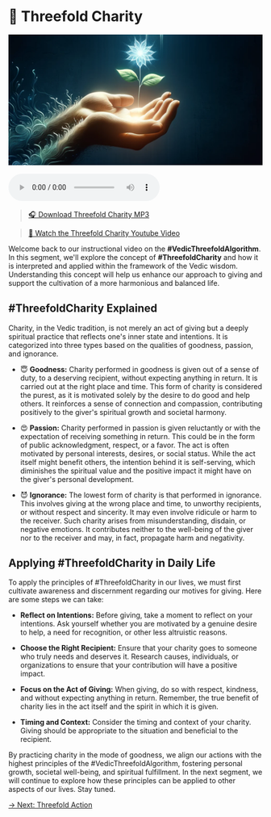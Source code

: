 # 🙏 Threefold Charity

![Threefold Charity](../img/ins-threefold-charity.png)

<audio src="https://indra.team/audio/indra/threefold-charity.mp3" controls></audio>

> [🎧 Download Threefold Charity MP3](https://indra.team/audio/indra/threefold-charity.mp3)

> [🍿 Watch the Threefold Charity Youtube Video](https://youtu.be/5c8Ab_xXH84)

Welcome back to our instructional video on the **#VedicThreefoldAlgorithm**. In this segment, we'll explore the concept of **#ThreefoldCharity** and how it is interpreted and applied within the framework of the Vedic wisdom. Understanding this concept will help us enhance our approach to giving and support the cultivation of a more harmonious and balanced life.

## #ThreefoldCharity Explained

Charity, in the Vedic tradition, is not merely an act of giving but a deeply spiritual practice that reflects one's inner state and intentions. It is categorized into three types based on the qualities of goodness, passion, and ignorance.

  - 😇 **Goodness:** Charity performed in goodness is given out of a sense of duty, to a deserving recipient, without expecting anything in return. It is carried out at the right place and time. This form of charity is considered the purest, as it is motivated solely by the desire to do good and help others. It reinforces a sense of connection and compassion, contributing positively to the giver's spiritual growth and societal harmony.

  - 😍 **Passion:** Charity performed in passion is given reluctantly or with the expectation of receiving something in return. This could be in the form of public acknowledgment, respect, or a favor. The act is often motivated by personal interests, desires, or social status. While the act itself might benefit others, the intention behind it is self-serving, which diminishes the spiritual value and the positive impact it might have on the giver's personal development.

  - 😈 **Ignorance:** The lowest form of charity is that performed in ignorance. This involves giving at the wrong place and time, to unworthy recipients, or without respect and sincerity. It may even involve ridicule or harm to the receiver. Such charity arises from misunderstanding, disdain, or negative emotions. It contributes neither to the well-being of the giver nor to the receiver and may, in fact, propagate harm and negativity.

## Applying #ThreefoldCharity in Daily Life

To apply the principles of #ThreefoldCharity in our lives, we must first cultivate awareness and discernment regarding our motives for giving. Here are some steps we can take:

  - **Reflect on Intentions:** Before giving, take a moment to reflect on your intentions. Ask yourself whether you are motivated by a genuine desire to help, a need for recognition, or other less altruistic reasons.

  - **Choose the Right Recipient:** Ensure that your charity goes to someone who truly needs and deserves it. Research causes, individuals, or organizations to ensure that your contribution will have a positive impact.

  - **Focus on the Act of Giving:** When giving, do so with respect, kindness, and without expecting anything in return. Remember, the true benefit of charity lies in the act itself and the spirit in which it is given.

  - **Timing and Context:** Consider the timing and context of your charity. Giving should be appropriate to the situation and beneficial to the recipient.

By practicing charity in the mode of goodness, we align our actions with the highest principles of the #VedicThreefoldAlgorithm, fostering personal growth, societal well-being, and spiritual fulfillment. In the next segment, we will continue to explore how these principles can be applied to other aspects of our lives. Stay tuned.

[→ Next: Threefold Action](threefold-action.md)
